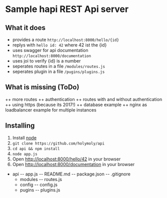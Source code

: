 # Sample hapi REST Api server

## What it does

  + provides a route `http://localhost:8000/hello/{id}`
  + replys with `hello id: 42` where 42 ist the {id}
  + uses swagger for api documentation `http://localhost:8000/documentation`
  + uses joi to verify {id} is a number
  + seperates routes in a file `/modules/routes.js`
  + seperates plugin in a file `/pugins/plugins.js`

## What is missing (ToDo)

  ++ more routes
  ++ authentication
  ++ routes with and without authentication
  ++ using https (because its 2017!)
  ++ database example
  ++ nginx as loadbalancer example for multiple instances

## Installing

  1. Install [node](https://nodejs.org/en/download/package-manager/)
  2. `git clone https://github.com/holymoly/api`
  3. `cd api && npm install`
  4. `node app.js`
  5. Open <http://localhost:8000/hello/42> in your browser
  6. Open <http://localhost:8000/documentation> in your browser



- api
  -- app.js
  -- README.md
  -- package.json
  -- .gitignore
  - modules
    -- routes.js
  - config
    -- config.js
  - pugins
    -- plugins.js